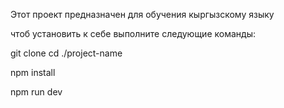 Этот проект предназначен для обучения кыргызскому языку

чтоб установить к себе выполните следующие команды:

git clone 
cd ./project-name

npm install

npm run dev 
